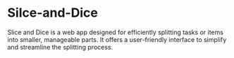 # Silce-and-Dice
Slice and Dice is a web app designed for efficiently splitting tasks or items into smaller, manageable parts. It offers a user-friendly interface to simplify and streamline the splitting process.
